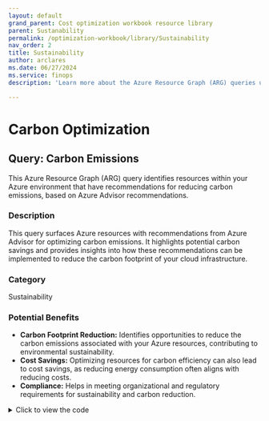 ```yaml
---
layout: default
grand_parent: Cost optimization workbook resource library
parent: Sustanability
permalink: /optimization-workbook/library/Sustainability
nav_order: 2
title: Sustainability
author: arclares
ms.date: 06/27/2024
ms.service: finops
description: 'Learn more about the Azure Resource Graph (ARG) queries used in the cost optimization workbook.'

---
```


# Carbon Optimization

## Query: Carbon Emissions

This Azure Resource Graph (ARG) query identifies resources within your Azure environment that have recommendations for reducing carbon emissions, based on Azure Advisor recommendations.

### Description

This query surfaces Azure resources with recommendations from Azure Advisor for optimizing carbon emissions. It highlights potential carbon savings and provides insights into how these recommendations can be implemented to reduce the carbon footprint of your cloud infrastructure.

### Category

Sustainability

### Potential Benefits

- **Carbon Footprint Reduction:** Identifies opportunities to reduce the carbon emissions associated with your Azure resources, contributing to environmental sustainability.
- **Cost Savings:** Optimizing resources for carbon efficiency can also lead to cost savings, as reducing energy consumption often aligns with reducing costs.
- **Compliance:** Helps in meeting organizational and regulatory requirements for sustainability and carbon reduction.

<details>
  <summary>Click to view the code</summary>
  <div class="code-block">
    <pre><code> advisorresources
| where tolower(type) == "microsoft.advisor/recommendations"
| extend RecommendationTypeId = tostring(properties.recommendationTypeId)
| where RecommendationTypeId in ("94aea435-ef39-493f-a547-8408092c22a7", "e10b1381-5f0a-47ff-8c7b-37bd13d7c974")
| extend properties = parse_json(properties)
| extend monthlyCarbonSavingsKg = toreal(properties.extendedProperties.PotentialMonthlyCarbonSavings)
| extend shortDescription=properties.shortDescription.problem, recommendationType=properties.extendedProperties.recommendationType, recommendationMessage=properties.extendedProperties.recommendationMessage, PotentialMonthlyCarbonEmissions=properties.extendedProperties.PotentialMonthlyCarbonEmissions, PotentialMonthlyCarbonSavings=properties.extendedProperties.PotentialMonthlyCarbonSavings
| extend ResourceId=properties.resourceMetadata.resourceId, ResourceType=tostring(properties.impactedField)
| project subscriptionId, resourceGroup,ResourceId,ResourceType, shortDescription,recommendationType, recommendationMessage, PotentialMonthlyCarbonEmissions, PotentialMonthlyCarbonSavings, monthlyCarbonSavingsKg, properties
</code></pre>
  </div>
</details>



